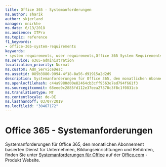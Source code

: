 ```yaml
---
title: Office 365 - Systemanforderungen
ms.author: sharik
author: skjerland
manager: mnirkhe
ms.date: 6/13/2018
ms.audience: ITPro
ms.topic: reference
f1_keywords:
- office-365-system-requirements
keywords:
- system requirements, user requirements,Office 365 System Requirements
ms.service: o365-administration
localization_priority: Normal
ms.custom: Adm_ServiceDesc
ms.assetid: 089b3880-9094-4f18-8a56-d91915a2d2d9
description: Systemanforderungen für Office 365, den monatlichen Abonnement basierten Dienst für Unternehmen, Bildungseinrichtungen und Behörden, finden Sie unter Systemanforderungen für Office auf der office.com-Produkt Website.
ms.openlocfilehash: c44a9980d00e82464cb3cff9563e7ed794f661f3
ms.sourcegitcommit: 68eee0c2885fd112e37eea27370c3f8c1f0831cb
ms.translationtype: MT
ms.contentlocale: de-DE
ms.lasthandoff: 03/07/2019
ms.locfileid: "30467172"
---
```

# <a name="office-365-system-requirements"></a>Office 365 - Systemanforderungen

Systemanforderungen für Office 365, den monatlichen Abonnement basierten Dienst für Unternehmen, Bildungseinrichtungen und Behörden, finden Sie unter [Systemanforderungen für Office](http://go.microsoft.com/fwlink/?LinkID=626095&amp;clcid=0x409) auf der [Office.com](http://go.microsoft.com/fwlink/?LinkID=509817&amp;clcid=0x409) -Produkt Website. 
  


